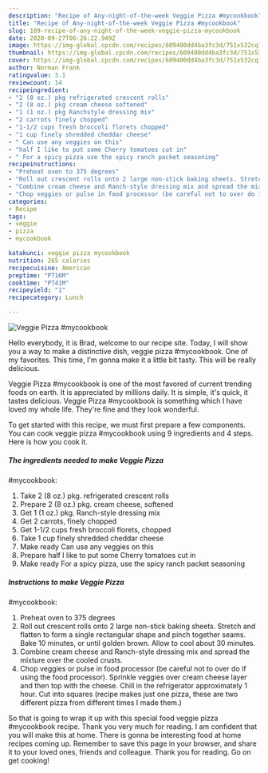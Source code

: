 ```yaml
---
description: "Recipe of Any-night-of-the-week Veggie Pizza #mycookbook"
title: "Recipe of Any-night-of-the-week Veggie Pizza #mycookbook"
slug: 189-recipe-of-any-night-of-the-week-veggie-pizza-mycookbook
date: 2020-09-27T06:26:22.949Z
image: https://img-global.cpcdn.com/recipes/609400dd4ba3fc3d/751x532cq70/veggie-pizza-mycookbook-recipe-main-photo.jpg
thumbnail: https://img-global.cpcdn.com/recipes/609400dd4ba3fc3d/751x532cq70/veggie-pizza-mycookbook-recipe-main-photo.jpg
cover: https://img-global.cpcdn.com/recipes/609400dd4ba3fc3d/751x532cq70/veggie-pizza-mycookbook-recipe-main-photo.jpg
author: Norman Frank
ratingvalue: 3.1
reviewcount: 14
recipeingredient:
- "2 (8 oz.) pkg refrigerated crescent rolls"
- "2 (8 oz.) pkg cream cheese softened"
- "1 (1 oz.) pkg Ranchstyle dressing mix"
- "2 carrots finely chopped"
- "1-1/2 cups fresh broccoli florets chopped"
- "1 cup finely shredded cheddar cheese"
- " Can use any veggies on this"
- "half I like to put some Cherry tomatoes cut in"
- " For a spicy pizza use the spicy ranch packet seasoning"
recipeinstructions:
- "Preheat oven to 375 degrees"
- "Roll out crescent rolls onto 2 large non-stick baking sheets. Stretch and flatten to form a single rectangular shape and pinch together seams. Bake 10 minutes, or until golden brown. Allow to cool about 30 minutes."
- "Combine cream cheese and Ranch-style dressing mix and spread the mixture over the cooled crusts."
- "Chop veggies or pulse in food processor (be careful not to over do if using the food processor). Sprinkle veggies over cream cheese layer and then top with the cheese. Chill in the refrigerator approximately 1 hour. Cut into squares (recipe makes just one pizza, these are two different pizza from different times I made them.)"
categories:
- Recipe
tags:
- veggie
- pizza
- mycookbook

katakunci: veggie pizza mycookbook 
nutrition: 265 calories
recipecuisine: American
preptime: "PT16M"
cooktime: "PT41M"
recipeyield: "1"
recipecategory: Lunch

---
```



![Veggie Pizza
#mycookbook](https://img-global.cpcdn.com/recipes/609400dd4ba3fc3d/751x532cq70/veggie-pizza-mycookbook-recipe-main-photo.jpg)

Hello everybody, it is Brad, welcome to our recipe site. Today, I will show you a way to make a distinctive dish, veggie pizza
#mycookbook. One of my favorites. This time, I'm gonna make it a little bit tasty. This will be really delicious.



Veggie Pizza
#mycookbook is one of the most favored of current trending foods on earth. It is appreciated by millions daily. It is simple, it's quick, it tastes delicious. Veggie Pizza
#mycookbook is something which I have loved my whole life. They're fine and they look wonderful.


To get started with this recipe, we must first prepare a few components. You can cook veggie pizza
#mycookbook using 9 ingredients and 4 steps. Here is how you cook it.

<!--inarticleads1-->

##### The ingredients needed to make Veggie Pizza
#mycookbook:

1. Take 2 (8 oz.) pkg. refrigerated crescent rolls
1. Prepare 2 (8 oz.) pkg. cream cheese, softened
1. Get 1 (1 oz.) pkg. Ranch-style dressing mix
1. Get 2 carrots, finely chopped
1. Get 1-1/2 cups fresh broccoli florets, chopped
1. Take 1 cup finely shredded cheddar cheese
1. Make ready  Can use any veggies on this
1. Prepare half I like to put some Cherry tomatoes cut in
1. Make ready  For a spicy pizza, use the spicy ranch packet seasoning




<!--inarticleads2-->

##### Instructions to make Veggie Pizza
#mycookbook:

1. Preheat oven to 375 degrees
1. Roll out crescent rolls onto 2 large non-stick baking sheets. Stretch and flatten to form a single rectangular shape and pinch together seams. Bake 10 minutes, or until golden brown. Allow to cool about 30 minutes.
1. Combine cream cheese and Ranch-style dressing mix and spread the mixture over the cooled crusts.
1. Chop veggies or pulse in food processor (be careful not to over do if using the food processor). Sprinkle veggies over cream cheese layer and then top with the cheese. Chill in the refrigerator approximately 1 hour. Cut into squares (recipe makes just one pizza, these are two different pizza from different times I made them.)




So that is going to wrap it up with this special food veggie pizza
#mycookbook recipe. Thank you very much for reading. I am confident that you will make this at home. There is gonna be interesting food at home recipes coming up. Remember to save this page in your browser, and share it to your loved ones, friends and colleague. Thank you for reading. Go on get cooking!
